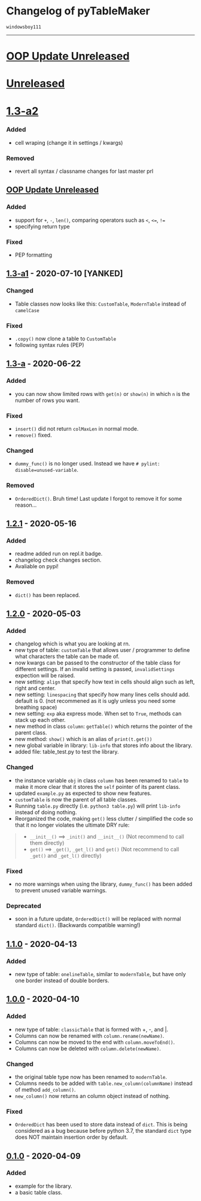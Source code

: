 # Changelog of pyTableMaker
    windowsboy111

---
# [OOP Update Unreleased]

# [Unreleased]

# [1.3-a2]
### Added
- cell wraping (change it in settings / kwargs)
### Removed
- revert all syntax / classname changes for last master prl

## [OOP Update Unreleased]
### Added
- support for `+`, `-`, `len()`, comparing operators such as `<`, `<=`, `!=`
- specifying return type
### Fixed
- PEP formatting

## [1.3-a1] - 2020-07-10 [YANKED]
### Changed
- Table classes now looks like this: `CustomTable`, `ModernTable` instead of `camelCase`
### Fixed
- `.copy()` now clone a table to `CustomTable`
- following syntax rules (PEP)

## [1.3-a] - 2020-06-22
### Added
- you can now show limited rows with `get(n)` or `show(n)` in which `n` is the number of rows you want.
### Fixed
- `insert()` did not return `colMaxLen` in normal mode.
- `remove()` fixed.
### Changed
- `dummy_func()` is no longer used. Instead we have `# pylint: disable=unused-variable`.
### Removed
- `OrderedDict()`. Bruh time! Last update I forgot to remove it for some reason...

## [1.2.1] - 2020-05-16
### Added
- readme added run on repl.it badge.
- changelog check changes section.
- Avaliable on pypi!
### Removed
- `dict()` has been replaced.

## [1.2.0] - 2020-05-03
### Added
- changelog which is what you are looking at rn.
- new type of table: `customTable` that allows user / programmer to define what characters the table can be made of.
- now kwargs can be passed to the constructor of the table class for different settings. If an invalid setting is passed, `invalidSettings` expection will be raised.
- new setting: `align` that specify how text in cells should align such as left, right and center.
- new setting: `linespacing` that specify how many lines cells should add. default is 0. (not recommened as it is ugly unless you need some breathing space)
- new setting: `exp` aka express mode. When set to `True`, methods can stack up each other.
- new method in class `column`: `getTable()` which returns the pointer of the parent class.
- new method: `show()` which is an alias of `print(t.get())`
- new global variable in library: `lib-info` that stores info about the library.
- added file: table_test.py to test the library.
### Changed
- the instance variable `obj` in class `column` has been renamed to `table` to make it more clear that it stores the `self` pointer of its parent class.
- updated `example.py` as expected to show new features.
- `customTable` is now the parent of all table classes.
- Running `table.py` directly (i.e. `python3 table.py`) will print `lib-info` instead of doing nothing.
- Reorganized the code, making `get()` less clutter / simplified the code so that it no longer violates the ultimate DRY rule:
> - `__init__()` ==> `_init()` and `__init__()`              (Not recommend to call them directly)
> - `get()`      ==> `_get()`, `_get_l()` and `get()`        (Not recommend to call `_get()` and `_get_l()` directly)
### Fixed
- no more warnings when using the library, `dummy_func()` has been added to prevent unused variable warnings.
### Deprecated
- soon in a future update, `OrderedDict()` will be replaced with normal standard `dict()`. (Backwards compatible warning!)

## [1.1.0] - 2020-04-13
### Added
- new type of table: `onelineTable`, similar to `modernTable`, but have only one border instead of double borders.

## [1.0.0] - 2020-04-10
### Added
- new type of table: `classicTable` that is formed with +, -, and |.
- Columns can now be renamed with `column.rename(newName)`.
- Columns can now be moved to the end with `column.moveToEnd()`.
- Columns can now be deleted with `column.delete(newName)`.
### Changed
- the original table type now has been renamed to `modernTable`.
- Columns needs to be added with `table.new_column(columnName)` instead of method `add_column()`.
- `new_column()` now returns an column object instead of nothing.
### Fixed
- `OrderedDict` has been used to store data instead of `dict`. This is being considered as a bug because before python 3.7, the standard `dict` type does NOT maintain insertion order by default.

## [0.1.0] - 2020-04-09
### Added
- example for the library.
- a basic table class.

[OOP Update Unreleased]:    https://github.com/windowsboy111/pyTableMaker/compare/OOP-update
[Unreleased]:   https://github.com/windowsboy111/pyTableMaker/compare/1.3-a2...HEAD
[1.3-a2]:       https://github.com/windowsboy111/pyTableMaker/compare/1.3-a1...1.3-a2
[1.3-a1]:       https://github.com/windowsboy111/pyTableMaker/compare/1.3-a...1.3-a1
[1.3-a]:        https://github.com/windowsboy111/pyTableMaker/compare/1.2.1...1.3-a
[1.2.1]:        https://github.com/windowsboy111/pyTableMaker/compare/v1.2.0...1.2.1
[1.2.0]:        https://github.com/windowsboy111/pyTableMaker/compare/v1.1.0...v1.2.0
[1.1.0]:        https://github.com/windowsboy111/pyTableMaker/compare/v1.0.0...v1.1.0
[1.0.0]:        https://github.com/windowsboy111/pyTableMaker/compare/v0.1.0...v1.0.0
[0.1.0]:        https://github.com/windowsboy111/pyTableMaker/releases/tag/v0.1.0
